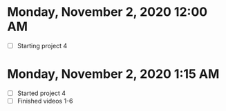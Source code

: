 # Monday, November 2, 2020 12:00 AM
- [ ] Starting project 4
# Monday, November 2, 2020 1:15 AM
- [ ] Started project 4
- [ ] Finished videos 1-6